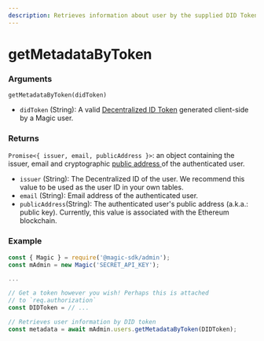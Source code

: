 ```yaml
---
description: Retrieves information about user by the supplied DID Token.
---
```


# getMetadataByToken

### Arguments

`getMetadataByToken(didToken)`

* `didToken` \(String\): A valid [Decentralized ID Token](../../../../decentralized-id.md) generated client-side by a Magic user.

### Returns

`Promise<{ issuer, email, publicAddress }>`: an object containing the issuer, email and cryptographic [public address ](https://support.blockchain.com/hc/en-us/articles/360000951966-Public-and-private-keys)of the authenticated user.

* `issuer` \(String\): The Decentralized ID of the user.  We recommend this value to be used as the user ID in your own tables.
* `email` \(String\): Email address of the authenticated user.
* `publicAddress`\(String\): The authenticated user's public address \(a.k.a.: public key\). Currently, this value is associated with the Ethereum blockchain.

### Example

```typescript
const { Magic } = require('@magic-sdk/admin');
const mAdmin = new Magic('SECRET_API_KEY');

...

// Get a token however you wish! Perhaps this is attached
// to `req.authorization`
const DIDToken = // ...

// Retrieves user information by DID token
const metadata = await mAdmin.users.getMetadataByToken(DIDToken);
```


